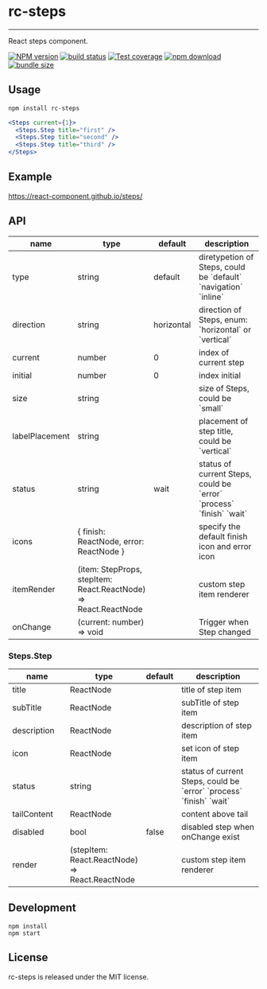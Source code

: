 # rc-steps

---

React steps component.

[![NPM version][npm-image]][npm-url]
[![build status][travis-image]][travis-url]
[![Test coverage][codecov-image]][codecov-url]
[![npm download][download-image]][download-url]
[![bundle size][bundlephobia-image]][bundlephobia-url]

[npm-image]: http://img.shields.io/npm/v/rc-steps.svg?style=flat-square
[npm-url]: http://npmjs.org/package/rc-steps
[travis-image]: https://img.shields.io/travis/react-component/steps.svg?style=flat-square
[travis-url]: https://travis-ci.org/react-component/steps
[codecov-image]: https://img.shields.io/codecov/c/github/react-component/steps/master.svg?style=flat-square
[codecov-url]: https://codecov.io/gh/react-component/steps/branch/master
[download-image]: https://img.shields.io/npm/dm/rc-steps.svg?style=flat-square
[download-url]: https://npmjs.org/package/rc-steps
[bundlephobia-url]: https://bundlephobia.com/result?p=rc-steps
[bundlephobia-image]: https://badgen.net/bundlephobia/minzip/rc-steps

## Usage

```bash
npm install rc-steps
```

```jsx | pure
<Steps current={1}>
  <Steps.Step title="first" />
  <Steps.Step title="second" />
  <Steps.Step title="third" />
</Steps>
```

## Example

https://react-component.github.io/steps/

## API

<table class="table table-bordered table-striped">
  <thead>
    <tr>
      <th style="width: 100px;">name</th>
      <th style="width: 50px;">type</th>
      <th style="width: 50px;">default</th>
      <th>description</th>
    </tr>
  </thead>
  <tbody>
    <tr>
      <td>type</td>
      <td>string</td>
      <td>default</td>
      <td>diretypetion of Steps, could be `default` `navigation` `inline`</td>
    </tr>
    <tr>
      <td>direction</td>
      <td>string</td>
      <td>horizontal</td>
      <td>direction of Steps, enum: `horizontal` or `vertical`</td>
    </tr>
    <tr>
      <td>current</td>
      <td>number</td>
      <td>0</td>
      <td>index of current step</td>
    </tr>
    <tr>
      <td>initial</td>
      <td>number</td>
      <td>0</td>
      <td>index initial</td>
    </tr>
    <tr>
      <td>size</td>
      <td>string</td>
      <td></td>
      <td>size of Steps, could be `small`</td>
    </tr>
    <tr>
      <td>labelPlacement</td>
      <td>string</td>
      <td></td>
      <td>placement of step title, could be `vertical`</td>
    </tr>
    <tr>
      <td>status</td>
      <td>string</td>
      <td>wait</td>
      <td>status of current Steps, could be `error` `process` `finish` `wait`</td>
    </tr>
    <tr>
      <td>icons</td>
      <td>{ finish: ReactNode, error: ReactNode }</td>
      <td></td>
      <td>specify the default finish icon and error icon</td>
    </tr>
    <tr>
      <td>itemRender</td>
      <td>(item: StepProps, stepItem: React.ReactNode) => React.ReactNode</td>
      <td></td>
      <td>custom step item renderer</td>
    </tr>
    <tr>
      <td>onChange</td>
      <td>(current: number) => void</td>
      <td></td>
      <td>Trigger when Step changed</td>
    </tr>
  </tbody>
</table>

### Steps.Step

<table class="table table-bordered table-striped">
  <thead>
    <tr>
      <th style="width: 100px;">name</th>
      <th style="width: 50px;">type</th>
      <th style="width: 50px;">default</th>
      <th>description</th>
    </tr>
  </thead>
  <tbody>
    <tr>
      <td>title</td>
      <td>ReactNode</td>
      <td></td>
      <td>title of step item</td>
    </tr>
    <tr>
      <td>subTitle</td>
      <td>ReactNode</td>
      <td></td>
      <td>subTitle of step item</td>
    </tr>
    <tr>
      <td>description</td>
      <td>ReactNode</td>
      <td></td>
      <td>description of step item</td>
    </tr>
    <tr>
      <td>icon</td>
      <td>ReactNode</td>
      <td></td>
      <td>set icon of step item</td>
    </tr>
    <tr>
      <td>status</td>
      <td>string</td>
      <td></td>
      <td>status of current Steps, could be `error` `process` `finish` `wait`</td>
    </tr>
    <tr>
      <td>tailContent</td>
      <td>ReactNode</td>
      <td></td>
      <td>content above tail</td>
    </tr>
    <tr>
      <td>disabled</td>
      <td>bool</td>
      <td>false</td>
      <td>disabled step when onChange exist</td>
    </tr>
    <tr>
      <td>render</td>
      <td>(stepItem: React.ReactNode) => React.ReactNode</td>
      <td></td>
      <td>custom step item renderer</td>
    </tr>
  </tbody>
</table>

## Development

```
npm install
npm start
```

## License

rc-steps is released under the MIT license.
